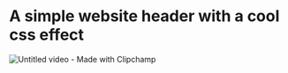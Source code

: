 # A simple website header with a cool css effect
![Untitled video - Made with Clipchamp](https://user-images.githubusercontent.com/94288311/201472581-8b343471-5f45-49b9-ac96-212024210225.gif)
